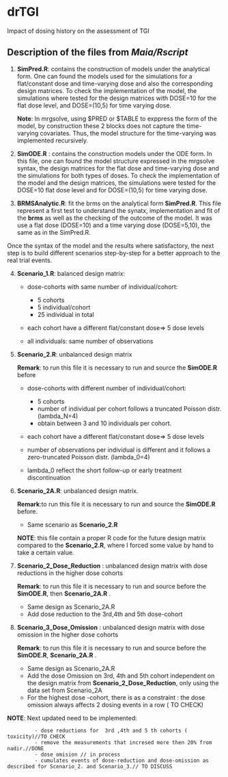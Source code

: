 # drTGI
Impact of dosing history on the assessment of TGI

## Description of the files from *Maia/Rscript*

1. **SimPred.R**: contains the construction of models under the analytical form.
 One can found the models used for the simulations for a flat/constant dose and time-varying dose and also the corresponding design matrices. To check the implementation of the model, the simulations where tested for the design matrices with DOSE=10 for the flat dose level, and  DOSE=(10,5) for time varying dose.
 
   **Note**: In mrgsolve, using $PRED or $TABLE to exppress the form of the model, by construction these 2 blocks does not capture the time-varying covariates. Thus, the model structure for the time-varying was implemented recursively.

2. **SimODE.R** : contains the construction models under the ODE form. In this file, one can found the model structure expressed in the mrgsolve syntax, the design matrices for the flat dose and time-varying dose and the simulations for both types of doses. To check the implementation of the model and the design matrices, the simulations were tested for the DOSE=10 flat dose level and for DOSE=(10,5) for time varying dose.

3. **BRMSAnalytic.R**: fit the brms on the analytical form **SimPred.R**.
 This file represent a first test to understand the synatx, implementation and fit of the **brms** as well as the checking of the outcome of the model. It was use a flat dose (DOSE=10) and a time varying dose (DOSE=5,10), the same as in the SimPred.R.
 
 
 
Once the syntax of the model and the results where satisfactory, the next step is to build different scenarios step-by-step for a better approach to the real trial events.

4. **Scenario_1.R**: balanced design matrix: 
    - dose-cohorts with same number of individual/cohort:
       - 5 cohorts
       - 5 individual/cohort
       - 25 individual in total

    -  each cohort have a different flat/constant dose=> 5 dose levels 
    -  all individuals:  same number of observations 
 
 5. **Scenario_2.R**: unbalanced design matrix
 
    **Remark**: to run this file it is necessary to run and source the **SimODE.R** before
   
     - dose-cohorts with different number of individual/cohort:
       - 5 cohorts
       - number of individual per cohort follows a truncated Poisson distr. (lambda_N=4)
       - obtain between 3 and 10 individuals per cohort.

    -  each cohort have a different flat/constant dose=> 5 dose levels 
    -  number of observations per individual is different and it follows a zero-truncated Poisson distr. (lambda_0=4)
    -  lambda_0 reflect the short follow-up or early treatment discontinuation


 6. **Scenario_2A.R**: unbalanced design matrix. 
 
    **Remark**:to run this file it is necessary to run and source the **SimODE.R** before.
 
     - Same scenario as **Scenario_2.R**
 
    **NOTE**: this file contain a proper R code for the future design matrix compared to the **Scenario_2.R**, where I forced some value by hand to take a certain value.
           
           
  7. **Scenario_2_Dose_Reduction** : unbalanced design matrix with dose reductions in the higher dose cohorts 
  
     
     **Remark**: to run this file it is necessary to run and source before the **SimODE.R**, then **Scenario_2A.R** .
     
     - Same design as Scenario_2A.R
     - Add dose reduction to the 3rd,4th and 5th dose-cohort
           
           
   8. **Scenario_3_Dose_Omission** : unbalanced design matrix with dose omission in the higher dose cohorts
    
      **Remark**: to run this file it is necessary to run and source before the **SimODE.R**, **Scenario_2A.R** .
      - Same design as Scenario_2A.R
      - Add the dose Omission on 3rd, 4th and 5th cohort independent on the design matrix from **Scenario_2_Dose_Reduction**, only using the data set from Scenario_2A
      - For the highest dose -cohort, there is as a constraint : the dose omission always affects 2 dosing events in a row ( TO CHECK)

**NOTE**: Next updated need to be implemented: 
   
             - dose reductions for  3rd ,4th and 5 th cohorts ( toxicity)//TO CHECK
             - remove the measurements that incresed more then 20% from nadir.//DONE
             - dose omision // in process
             - cumulates events of dose-reduction and dose-omission as described for Scenario_2. and Scenario_3.// TO DISCUSS
